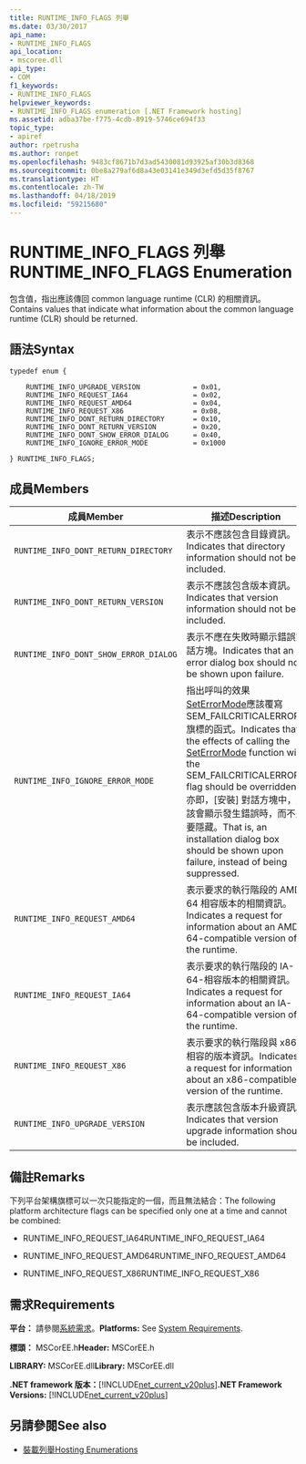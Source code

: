 ```yaml
---
title: RUNTIME_INFO_FLAGS 列舉
ms.date: 03/30/2017
api_name:
- RUNTIME_INFO_FLAGS
api_location:
- mscoree.dll
api_type:
- COM
f1_keywords:
- RUNTIME_INFO_FLAGS
helpviewer_keywords:
- RUNTIME_INFO_FLAGS enumeration [.NET Framework hosting]
ms.assetid: adba37be-f775-4cdb-8919-5746ce694f33
topic_type:
- apiref
author: rpetrusha
ms.author: ronpet
ms.openlocfilehash: 9483cf8671b7d3ad5430081d93925af30b3d8368
ms.sourcegitcommit: 0be8a279af6d8a43e03141e349d3efd5d35f8767
ms.translationtype: HT
ms.contentlocale: zh-TW
ms.lasthandoff: 04/18/2019
ms.locfileid: "59215680"
---
```

# <a name="runtimeinfoflags-enumeration"></a><span data-ttu-id="57ce5-102">RUNTIME_INFO_FLAGS 列舉</span><span class="sxs-lookup"><span data-stu-id="57ce5-102">RUNTIME_INFO_FLAGS Enumeration</span></span>
<span data-ttu-id="57ce5-103">包含值，指出應該傳回 common language runtime (CLR) 的相關資訊。</span><span class="sxs-lookup"><span data-stu-id="57ce5-103">Contains values that indicate what information about the common language runtime (CLR) should be returned.</span></span>  
  
## <a name="syntax"></a><span data-ttu-id="57ce5-104">語法</span><span class="sxs-lookup"><span data-stu-id="57ce5-104">Syntax</span></span>  
  
```  
typedef enum {  
  
    RUNTIME_INFO_UPGRADE_VERSION             = 0x01,  
    RUNTIME_INFO_REQUEST_IA64                = 0x02,  
    RUNTIME_INFO_REQUEST_AMD64               = 0x04,  
    RUNTIME_INFO_REQUEST_X86                 = 0x08,  
    RUNTIME_INFO_DONT_RETURN_DIRECTORY       = 0x10,  
    RUNTIME_INFO_DONT_RETURN_VERSION         = 0x20,  
    RUNTIME_INFO_DONT_SHOW_ERROR_DIALOG      = 0x40,  
    RUNTIME_INFO_IGNORE_ERROR_MODE           = 0x1000  
  
} RUNTIME_INFO_FLAGS;  
```  
  
## <a name="members"></a><span data-ttu-id="57ce5-105">成員</span><span class="sxs-lookup"><span data-stu-id="57ce5-105">Members</span></span>  
  
|<span data-ttu-id="57ce5-106">成員</span><span class="sxs-lookup"><span data-stu-id="57ce5-106">Member</span></span>|<span data-ttu-id="57ce5-107">描述</span><span class="sxs-lookup"><span data-stu-id="57ce5-107">Description</span></span>|  
|------------|-----------------|  
|`RUNTIME_INFO_DONT_RETURN_DIRECTORY`|<span data-ttu-id="57ce5-108">表示不應該包含目錄資訊。</span><span class="sxs-lookup"><span data-stu-id="57ce5-108">Indicates that directory information should not be included.</span></span>|  
|`RUNTIME_INFO_DONT_RETURN_VERSION`|<span data-ttu-id="57ce5-109">表示不應該包含版本資訊。</span><span class="sxs-lookup"><span data-stu-id="57ce5-109">Indicates that version information should not be included.</span></span>|  
|`RUNTIME_INFO_DONT_SHOW_ERROR_DIALOG`|<span data-ttu-id="57ce5-110">表示不應在失敗時顯示錯誤對話方塊。</span><span class="sxs-lookup"><span data-stu-id="57ce5-110">Indicates that an error dialog box should not be shown upon failure.</span></span>|  
|`RUNTIME_INFO_IGNORE_ERROR_MODE`|<span data-ttu-id="57ce5-111">指出呼叫的效果[SetErrorMode](https://go.microsoft.com/fwlink/p/?LinkId=255242)應該覆寫 SEM_FAILCRITICALERRORS 旗標的函式。</span><span class="sxs-lookup"><span data-stu-id="57ce5-111">Indicates that the effects of calling the [SetErrorMode](https://go.microsoft.com/fwlink/p/?LinkId=255242) function with the SEM_FAILCRITICALERRORS flag should be overridden.</span></span> <span data-ttu-id="57ce5-112">亦即，[安裝] 對話方塊中，應該會顯示發生錯誤時，而不是要隱藏。</span><span class="sxs-lookup"><span data-stu-id="57ce5-112">That is, an installation dialog box should be shown upon failure, instead of being suppressed.</span></span>|  
|`RUNTIME_INFO_REQUEST_AMD64`|<span data-ttu-id="57ce5-113">表示要求的執行階段的 AMD 64 相容版本的相關資訊。</span><span class="sxs-lookup"><span data-stu-id="57ce5-113">Indicates a request for information about an AMD-64-compatible version of the runtime.</span></span>|  
|`RUNTIME_INFO_REQUEST_IA64`|<span data-ttu-id="57ce5-114">表示要求的執行階段的 IA-64-相容版本的相關資訊。</span><span class="sxs-lookup"><span data-stu-id="57ce5-114">Indicates a request for information about an IA-64-compatible version of the runtime.</span></span>|  
|`RUNTIME_INFO_REQUEST_X86`|<span data-ttu-id="57ce5-115">表示要求的執行階段與 x86 相容的版本資訊。</span><span class="sxs-lookup"><span data-stu-id="57ce5-115">Indicates a request for information about an x86-compatible version of the runtime.</span></span>|  
|`RUNTIME_INFO_UPGRADE_VERSION`|<span data-ttu-id="57ce5-116">表示應該包含版本升級資訊。</span><span class="sxs-lookup"><span data-stu-id="57ce5-116">Indicates that version upgrade information should be included.</span></span>|  
  
## <a name="remarks"></a><span data-ttu-id="57ce5-117">備註</span><span class="sxs-lookup"><span data-stu-id="57ce5-117">Remarks</span></span>  
 <span data-ttu-id="57ce5-118">下列平台架構旗標可以一次只能指定的一個，而且無法結合：</span><span class="sxs-lookup"><span data-stu-id="57ce5-118">The following platform architecture flags can be specified only one at a time and cannot be combined:</span></span>  
  
-   <span data-ttu-id="57ce5-119">RUNTIME_INFO_REQUEST_IA64</span><span class="sxs-lookup"><span data-stu-id="57ce5-119">RUNTIME_INFO_REQUEST_IA64</span></span>  
  
-   <span data-ttu-id="57ce5-120">RUNTIME_INFO_REQUEST_AMD64</span><span class="sxs-lookup"><span data-stu-id="57ce5-120">RUNTIME_INFO_REQUEST_AMD64</span></span>  
  
-   <span data-ttu-id="57ce5-121">RUNTIME_INFO_REQUEST_X86</span><span class="sxs-lookup"><span data-stu-id="57ce5-121">RUNTIME_INFO_REQUEST_X86</span></span>  
  
## <a name="requirements"></a><span data-ttu-id="57ce5-122">需求</span><span class="sxs-lookup"><span data-stu-id="57ce5-122">Requirements</span></span>  
 <span data-ttu-id="57ce5-123">**平台：** 請參閱[系統需求](../../../../docs/framework/get-started/system-requirements.md)。</span><span class="sxs-lookup"><span data-stu-id="57ce5-123">**Platforms:** See [System Requirements](../../../../docs/framework/get-started/system-requirements.md).</span></span>  
  
 <span data-ttu-id="57ce5-124">**標頭：** MSCorEE.h</span><span class="sxs-lookup"><span data-stu-id="57ce5-124">**Header:** MSCorEE.h</span></span>  
  
 <span data-ttu-id="57ce5-125">**LIBRARY:** MSCorEE.dll</span><span class="sxs-lookup"><span data-stu-id="57ce5-125">**Library:** MSCorEE.dll</span></span>  
  
 <span data-ttu-id="57ce5-126">**.NET framework 版本：**[!INCLUDE[net_current_v20plus](../../../../includes/net-current-v20plus-md.md)]</span><span class="sxs-lookup"><span data-stu-id="57ce5-126">**.NET Framework Versions:** [!INCLUDE[net_current_v20plus](../../../../includes/net-current-v20plus-md.md)]</span></span>  
  
## <a name="see-also"></a><span data-ttu-id="57ce5-127">另請參閱</span><span class="sxs-lookup"><span data-stu-id="57ce5-127">See also</span></span>

- [<span data-ttu-id="57ce5-128">裝載列舉</span><span class="sxs-lookup"><span data-stu-id="57ce5-128">Hosting Enumerations</span></span>](../../../../docs/framework/unmanaged-api/hosting/hosting-enumerations.md)
